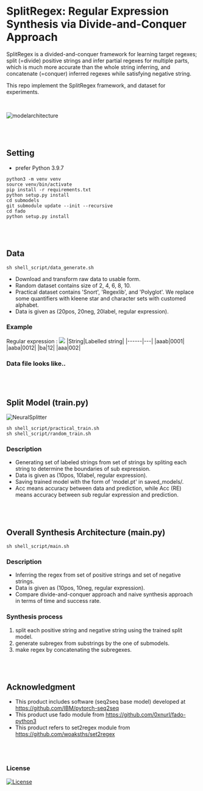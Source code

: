 # SplitRegex: Regular Expression Synthesis via Divide-and-Conquer Approach
SplitRegex is a divided-and-conquer framework for learning target regexes; split (=divide) positive strings and infer partial regexes for multiple
parts, which is much more accurate than the whole string inferring, and concatenate (=conquer) inferred regexes while satisfying negative string.

This repo implement the SplitRegex framework, and dataset for experiments.

<br>

![modelarchitecture](https://user-images.githubusercontent.com/64397574/156624601-fbb130d6-1dda-4275-93cc-4b0941d6da60.png)

<!--![modelarchitecrue](https://user-images.githubusercontent.com/64397574/128458956-751766c6-a8f9-4bdd-b7f9-269a5895d700.png)-->

<br> <br>

## Setting
- prefer Python 3.9.7
```shell
python3 -m venv venv
source venv/bin/activate
pip install -r requirements.txt
python setup.py install
cd submodels  
git submodule update --init --recursive
cd fado
python setup.py install
```

<br> <br>

## Data
```
sh shell_script/data_generate.sh
```
- Download and transform raw data to usable form. 
- Random dataset contains size of 2, 4, 6, 8, 10.
- Practical dataset contains 'Snort', 'Regexlib', and 'Polyglot'. We replace some quantifiers with kleene star and character sets with customed alphabet.
- Data is given as (20pos, 20neg, 20label, regular expression).

### Example
Regular expression : _<img src="https://render.githubusercontent.com/render/math?math=a^* b^? a">_
|String|Labelled string|
|------|---|
|aaab|0001|
|aaba|0012|
|ba|12|
|aaa|002|

### Data file looks like..



<br> <br>


## Split Model (train.py)
![NeuralSplitter](https://user-images.githubusercontent.com/64397574/157478033-f8eb7b69-a86e-455d-9def-39d3d66fec72.png)
<br>
```
sh shell_script/practical_train.sh
sh shell_script/random_train.sh
```
### Description
- Generating set of labeled strings from set of strings by spliting each string to determine the boundaries of sub expression.
- Data is given as (10pos, 10label, regular expression).
- Saving trained model with the form of 'model.pt' in saved_models/. 
- Acc means accuracy between data and prediction, while Acc (RE) means accuracy between sub regular expression and prediction.




<br> <br>

## Overall Synthesis Architecture (main.py)
```
sh shell_script/main.sh
```

### Description
- Inferring the regex from set of positive strings and set of negative strings.
- Data is given as (10pos, 10neg, regular expression).
- Compare divide-and-conquer approach and naive synthesis approach in terms of time and success rate.

### Synthesis process
1. split each positive string and negative string using the trained split model.
2. generate subregex from substrings by the one of submodels.
3. make regex by concatenating the subregexes.

<br> <br>

  

## Acknowledgment
- This product includes software (seq2seq base model) developed at https://github.com/IBM/pytorch-seq2seq
- This product use fado module from https://github.com/0xnurl/fado-python3
- This product refers to set2regex module from https://github.com/woaksths/set2regex

<br> <br>

### License

[![License](https://img.shields.io/badge/License-Apache%202.0-blue.svg)](https://opensource.org/licenses/Apache-2.0)
